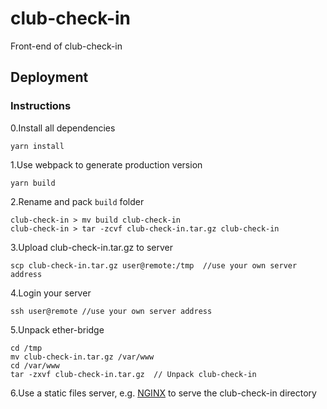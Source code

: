 # club-check-in
Front-end of club-check-in


## Deployment

### Instructions

0.Install all dependencies

```shell
yarn install
```

1.Use webpack to generate production version

```shell
yarn build
```

2.Rename and pack `build` folder

```shell
club-check-in > mv build club-check-in  
club-check-in > tar -zcvf club-check-in.tar.gz club-check-in  
```

3.Upload club-check-in.tar.gz to server

```shell
scp club-check-in.tar.gz user@remote:/tmp  //use your own server address
```

4.Login your server

```shell
ssh user@remote //use your own server address
```

5.Unpack ether-bridge

```shell
cd /tmp
mv club-check-in.tar.gz /var/www
cd /var/www
tar -zxvf club-check-in.tar.gz  // Unpack club-check-in
```

6.Use a static files server, e.g. [NGINX](https://www.nginx.com/) to serve the club-check-in directory
